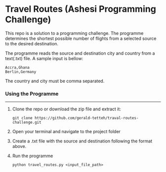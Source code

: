 # Travel Routes (Ashesi Programming Challenge)

This repo is a solution to a programming challenge. The programme determines the shortest possible number of flights from a selected source to the desired destination.

The programme reads the source and destination city and country from a text(.txt) file. A sample input is bellow:

```
Accra,Ghana
Berlin,Germany
```

The country and city must be comma separated.

### Using the Programme
___

1. Clone the repo or download the zip file and extract it:
    ```shell
    git clone https://github.com/gerald-tetteh/traval-routes-challenge.git
    ```

2. Open your terminal and navigate to the project folder
3. Create a .txt file with the source and destination following the format above.
4. Run the programme
    ```shell
    python travel_routes.py <input_file_path>
    ```